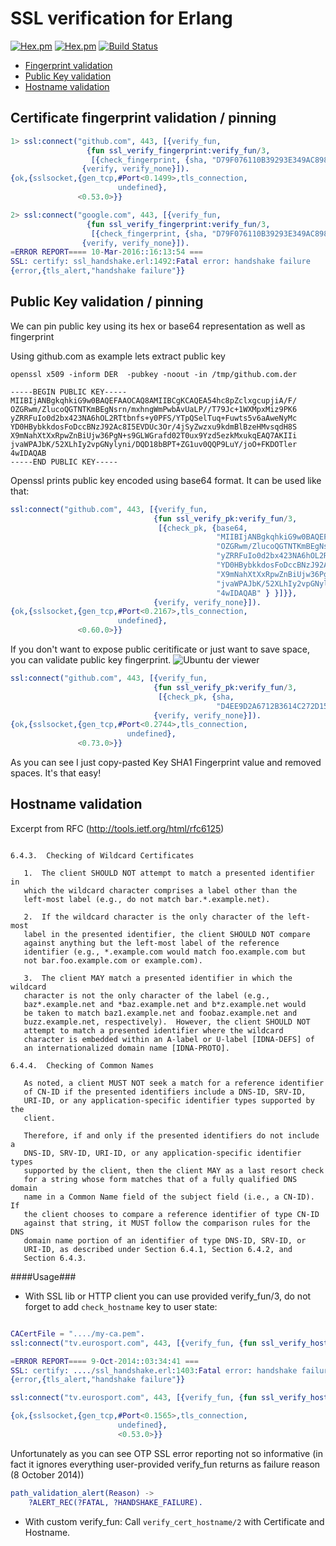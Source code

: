 # SSL verification for Erlang 

 [![Hex.pm](https://img.shields.io/hexpm/v/ssl_verify_fun.svg?maxAge=2592000)](https://hex.pm/packages/ssl_verify_fun)
 [![Hex.pm](https://img.shields.io/hexpm/dw/ssl_verify_fun.svg?maxAge=2592000)](https://hex.pm/packages/ssl_verify_fun)
 [![Build Status](https://travis-ci.org/deadtrickster/ssl_verify_fun.erl.svg?branch=master)](https://travis-ci.org/deadtrickster/ssl_verify_fun.erl)

* [Fingerprint validation](#certificate-fingerprint-validation--pinning)
* [Public Key validation](#public-key-validation--pinning)
* [Hostname validation](#hostname-validation)

## Certificate fingerprint validation / pinning

```erlang
1> ssl:connect("github.com", 443, [{verify_fun,
				 {fun ssl_verify_fingerprint:verify_fun/3,
				  [{check_fingerprint, {sha, "D79F076110B39293E349AC89845B0380C19E2F8B"} }]}},
				{verify, verify_none}]).   
{ok,{sslsocket,{gen_tcp,#Port<0.1499>,tls_connection,
                        undefined},
               <0.53.0>}}

2> ssl:connect("google.com", 443, [{verify_fun,
				 {fun ssl_verify_fingerprint:verify_fun/3,
				  [{check_fingerprint, {sha, "D79F076110B39293E349AC89845B0380C19E2F8B"} }]}},
				{verify, verify_none}]).
=ERROR REPORT==== 10-Mar-2016::16:13:54 ===
SSL: certify: ssl_handshake.erl:1492:Fatal error: handshake failure
{error,{tls_alert,"handshake failure"}}

```

## Public Key validation / pinning
We can pin public key using its hex or base64 representation as well as fingerprint

Using github.com as example lets extract public key
```
openssl x509 -inform DER  -pubkey -noout -in /tmp/github.com.der

-----BEGIN PUBLIC KEY-----
MIIBIjANBgkqhkiG9w0BAQEFAAOCAQ8AMIIBCgKCAQEA54hc8pZclxgcupjiA/F/
OZGRwm/ZlucoQGTNTKmBEgNsrn/mxhngWmPwbAvUaLP//T79Jc+1WXMpxMiz9PK6
yZRRFuIo0d2bx423NA6hOL2RTtbnfs+y0PFS/YTpQSelTuq+Fuwts5v6aAweNyMc
YD0HBybkkdosFoDccBNzJ92Ac8I5EVDUc3Or/4jSyZwzxu9kdmBlBzeHMvsqdH8S
X9mNahXtXxRpwZnBiUjw36PgN+s9GLWGrafd02T0ux9Yzd5ezkMxukqEAQ7AKIIi
jvaWPAJbK/52XLhIy2vpGNylyni/DQD18bBPT+ZG1uv0QQP9LuY/joO+FKDOTler
4wIDAQAB
-----END PUBLIC KEY-----
```
Openssl prints public key encoded using base64 format. It can be used like that:

```erlang
ssl:connect("github.com", 443, [{verify_fun,
                                {fun ssl_verify_pk:verify_fun/3,
                                 [{check_pk, {base64,
                                              "MIIBIjANBgkqhkiG9w0BAQEFAAOCAQ8AMIIBCgKCAQEA54hc8pZclxgcupjiA/F/"++
                                              "OZGRwm/ZlucoQGTNTKmBEgNsrn/mxhngWmPwbAvUaLP//T79Jc+1WXMpxMiz9PK6"++
                                              "yZRRFuIo0d2bx423NA6hOL2RTtbnfs+y0PFS/YTpQSelTuq+Fuwts5v6aAweNyMc"++
                                              "YD0HBybkkdosFoDccBNzJ92Ac8I5EVDUc3Or/4jSyZwzxu9kdmBlBzeHMvsqdH8S"++
                                              "X9mNahXtXxRpwZnBiUjw36PgN+s9GLWGrafd02T0ux9Yzd5ezkMxukqEAQ7AKIIi"++
                                              "jvaWPAJbK/52XLhIy2vpGNylyni/DQD18bBPT+ZG1uv0QQP9LuY/joO+FKDOTler"++
                                              "4wIDAQAB" } }]}},
                                {verify, verify_none}]).      
{ok,{sslsocket,{gen_tcp,#Port<0.2167>,tls_connection,
                        undefined},
               <0.60.0>}}
```

If you don't want to expose public ceritificate or just want to save space,
you can validate public key fingerprint.
![Ubuntu der viewer](http://i.imgur.com/QMolOXV.png)

```erlang
ssl:connect("github.com", 443, [{verify_fun,
                                {fun ssl_verify_pk:verify_fun/3,
                                 [{check_pk, {sha,
                                              "D4EE9D2A6712B3614C272D158B04FCC8CA08A0B6" } }]}},
                                {verify, verify_none}]).
{ok,{sslsocket,{gen_tcp,#Port<0.2744>,tls_connection,
	                      undefined},
               <0.73.0>}}
```
As you can see I just copy-pasted Key SHA1 Fingerprint value and removed spaces. It's that easy!

## Hostname validation

Excerpt from RFC (http://tools.ietf.org/html/rfc6125)


```

6.4.3.  Checking of Wildcard Certificates

   1.  The client SHOULD NOT attempt to match a presented identifier in
   which the wildcard character comprises a label other than the
   left-most label (e.g., do not match bar.*.example.net).

   2.  If the wildcard character is the only character of the left-most
   label in the presented identifier, the client SHOULD NOT compare
   against anything but the left-most label of the reference
   identifier (e.g., *.example.com would match foo.example.com but
   not bar.foo.example.com or example.com).

   3.  The client MAY match a presented identifier in which the wildcard
   character is not the only character of the label (e.g.,
   baz*.example.net and *baz.example.net and b*z.example.net would
   be taken to match baz1.example.net and foobaz.example.net and
   buzz.example.net, respectively).  However, the client SHOULD NOT
   attempt to match a presented identifier where the wildcard
   character is embedded within an A-label or U-label [IDNA-DEFS] of
   an internationalized domain name [IDNA-PROTO].

6.4.4.  Checking of Common Names

   As noted, a client MUST NOT seek a match for a reference identifier
   of CN-ID if the presented identifiers include a DNS-ID, SRV-ID,
   URI-ID, or any application-specific identifier types supported by the
   client.

   Therefore, if and only if the presented identifiers do not include a
   DNS-ID, SRV-ID, URI-ID, or any application-specific identifier types
   supported by the client, then the client MAY as a last resort check
   for a string whose form matches that of a fully qualified DNS domain
   name in a Common Name field of the subject field (i.e., a CN-ID).  If
   the client chooses to compare a reference identifier of type CN-ID
   against that string, it MUST follow the comparison rules for the DNS
   domain name portion of an identifier of type DNS-ID, SRV-ID, or
   URI-ID, as described under Section 6.4.1, Section 6.4.2, and
   Section 6.4.3.

```

####Usage###

* With SSL lib or HTTP client you can use provided verify_fun/3, do not forget to add `check_hostname` key to user state:

``` erlang

CACertFile = "..../my-ca.pem".
ssl:connect("tv.eurosport.com", 443, [{verify_fun, {fun ssl_verify_hostname:verify_fun/3, [{check_hostname, "tv.eurosport.com"}]}}, {cacertfile, CACertFile }, {server_name_indication, "tv.eurosport.com"}, {verify, verify_peer}, {depth, 99}]).

=ERROR REPORT==== 9-Oct-2014::03:34:41 ===
SSL: certify: ..../ssl_handshake.erl:1403:Fatal error: handshake failure
{error,{tls_alert,"handshake failure"}}

ssl:connect("tv.eurosport.com", 443, [{verify_fun, {fun ssl_verify_hostname:verify_fun/3, []}}, {cacertfile, CACertFile }, {server_name_indication, "tv.eurosport.com"}, {verify, verify_peer}, {depth, 99}]).

{ok,{sslsocket,{gen_tcp,#Port<0.1565>,tls_connection,
                        undefined},
                        <0.53.0>}}

```

Unfortunately as you can see OTP SSL error reporting not so informative (in fact it ignores everything user-provided verify_fun returns as failure reason (8 October 2014))

``` erlang
path_validation_alert(Reason) ->
    ?ALERT_REC(?FATAL, ?HANDSHAKE_FAILURE).
```

* With custom verify_fun:
Call `verify_cert_hostname/2` with Certificate and Hostname.
